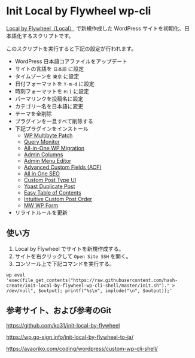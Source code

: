 # Init Local by Flywheel wp-cli

[Local by Flywheel（Local）](https://localwp.com/) で新規作成した WordPress サイトを初期化、日本語化するスクリプトです。

このスクリプトを実行すると下記の設定が行われます。

- WordPress 日本語コアファイルをアップデート
- サイトの言語を `日本語` に設定
- タイムゾーンを `東京` に設定
- 日付フォーマットを `Y-m-d` に設定
- 時刻フォーマットを `H:i` に設定
- パーマリンクを投稿名に設定
- カテゴリー名を日本語に変更
- テーマを全削除
- プラグインを一旦すべて削除する
- 下記プラグインをインストール
  - [WP Multibyte Patch](https://ja.wordpress.org/plugins/wp-multibyte-patch/)
  - [Query Monitor](https://ja.wordpress.org/plugins/query-monitor/)
  - [All-in-One WP Migration](https://ja.wordpress.org/plugins/all-in-one-wp-migration/)
  - [Admin Columns](https://ja.wordpress.org/plugins/codepress-admin-columns/)
  - [Admin Menu Editor](https://ja.wordpress.org/plugins/admin-menu-editor/)
  - [Advanced Custom Fields (ACF)](https://ja.wordpress.org/plugins/advanced-custom-fields/)
  - [All in One SEO](https://ja.wordpress.org/plugins/all-in-one-seo-pack/)
  - [Custom Post Type UI](https://ja.wordpress.org/plugins/custom-post-type-ui/)
  - [Yoast Duplicate Post](https://ja.wordpress.org/plugins/duplicate-post/)
  - [Easy Table of Contents](https://ja.wordpress.org/plugins/easy-table-of-contents/)
  - [Intuitive Custom Post Order](https://ja.wordpress.org/plugins/intuitive-custom-post-order/)
  - [MW WP Form](https://ja.wordpress.org/plugins/mw-wp-form/)
- リライトルールを更新

## 使い方

1. Local by Flywheel でサイトを新規作成する。
1. サイトを右クリックして `Open Site SSH` を開く。
1. コンソール上で下記コマンドを実行する。

```Shell
wp eval 'exec(file_get_contents("https://raw.githubusercontent.com/hash-create/init-local-by-flywheel-wp-cli-shell/master/init.sh")." > /dev/null", $output); printf("%s\n", implode("\n", $output));'
```

## 参考サイト、および参考のGit
https://github.com/ko31/init-local-by-flywheel

https://wp.go-sign.info/init-local-by-flywheel-to-ja/

https://ayaoriko.com/coding/wordpress/custom-wp-cli-shell/